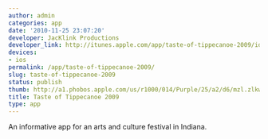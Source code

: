 ```yaml
---
author: admin
categories: app
date: '2010-11-25 23:07:20'
developer: JacKlink Productions
developer_link: http://itunes.apple.com/app/taste-of-tippecanoe-2009/id308580845?mt=8
devices: 
- ios
permalink: /app/taste-of-tippecanoe-2009/
slug: taste-of-tippecanoe-2009
status: publish
thumb: http://a1.phobos.apple.com/us/r1000/014/Purple/25/a2/d6/mzl.zlkwoush.175x175-75.jpg
title: Taste of Tippecanoe 2009
type: app
---
```


An informative app for an arts and culture festival in Indiana.